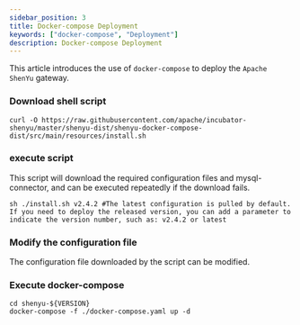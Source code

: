 ```yaml
---
sidebar_position: 3
title: Docker-compose Deployment
keywords: ["docker-compose", "Deployment"]
description: Docker-compose Deployment
---
```


This article introduces the use of `docker-compose` to deploy the `Apache ShenYu` gateway.

### Download shell script

```shell
curl -O https://raw.githubusercontent.com/apache/incubator-shenyu/master/shenyu-dist/shenyu-docker-compose-dist/src/main/resources/install.sh
```

### execute script

This script will download the required configuration files and mysql-connector, and can be executed repeatedly if the download fails.

```shell
sh ./install.sh v2.4.2 #The latest configuration is pulled by default. If you need to deploy the released version, you can add a parameter to indicate the version number, such as: v2.4.2 or latest
```

### Modify the configuration file

The configuration file downloaded by the script can be modified.

### Execute docker-compose

```shell
cd shenyu-${VERSION}
docker-compose -f ./docker-compose.yaml up -d
```
